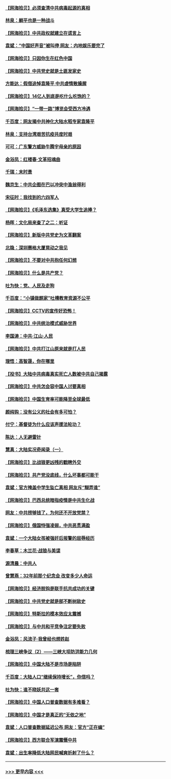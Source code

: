 #### [【网海拾贝】必须查清中共病毒起源的真相](../pages/nsc993/n12984276.md?t=05301051) 
#### [林泉：躺平也是一种战斗](../pages/nsc993/n12984194.md?t=05301051) 
#### [【网海拾贝】中共政权就建立在谎言上](../pages/nsc993/n12981880.md?t=05301051) 
#### [袁斌：“中国好声音”被叫停 网友：内地娱乐要完了](../pages/nsc993/n12981826.md?t=05301051) 
#### [【网海拾贝】只因你生在红色中国](../pages/nsc993/n12979096.md?t=05301051) 
#### [【网海拾贝】中共党史就是土匪发家史](../pages/nsc993/n12976478.md?t=05301051) 
#### [方能达：假借追悼袁隆平 中共虚情散臊腥](../pages/nsc993/n12976396.md?t=05301051) 
#### [【网海拾贝】14亿人到底是吃什么吃饱的？](../pages/nsc993/n12974125.md?t=05301051) 
#### [【网海拾贝】“一带一路”博览会受西方冷遇](../pages/nsc993/n12971787.md?t=05301051) 
#### [千百度：网友揭中共神化大陆水稻专家袁隆平](../pages/nsc993/n12971733.md?t=05301051) 
#### [林泉：支持台湾艰苦抗疫共度时艰](../pages/nsc993/n12971350.md?t=05301051) 
#### [可可：广东警方威胁牛腾宇母亲的原因](../pages/nsc993/n12971100.md?t=05301051) 
#### [金浴凤：红楼春·文革招魂曲](../pages/nsc993/n12970354.md?t=05301051) 
#### [千瑞：末时景](../pages/nsc993/n12970337.md?t=05301051) 
#### [魏京生：中共企图在巴以冲突中渔翁得利](../pages/nsc993/n12970286.md?t=05301051) 
#### [宋征时：我找到的六四军人](../pages/nsc993/n12970213.md?t=05301051) 
#### [【网海拾贝】《毛泽东选集》真受大学生追捧？](../pages/nsc993/n12968779.md?t=05301051) 
#### [杨晖：文化局来查了之二：听证](../pages/nsc993/n12966528.md?t=05301051) 
#### [【网海拾贝】新版中共党史为文革翻案](../pages/nsc993/n12967526.md?t=05301051) 
#### [北隐：深圳赛格大厦晃动之我见](../pages/nsc993/n12967393.md?t=05301051) 
#### [【网海拾贝】不要对中共抱任何幻想](../pages/nsc993/n12965222.md?t=05301051) 
#### [【网海拾贝】什么是共产党？](../pages/nsc993/n12962781.md?t=05301051) 
#### [吐为快：党、人民及走狗](../pages/nsc993/n12962747.md?t=05301051) 
#### [千百度：“小镇做题家”吐槽教育资源不公平](../pages/nsc993/n12962705.md?t=05301051) 
#### [【网海拾贝】CCTV的宣传好恐怖！](../pages/nsc993/n12959984.md?t=05301051) 
#### [【网海拾贝】中共统治模式威胁世界](../pages/nsc993/n12957622.md?t=05301051) 
#### [李国涛：中共‧江山‧人民](../pages/nsc993/n12957502.md?t=05301051) 
#### [【网海拾贝】中共打江山原来就是打人民](../pages/nsc993/n12954345.md?t=05301051) 
#### [理悟：高智晟，你在哪里](../pages/nsc993/n12953115.md?t=05301051) 
#### [【投书】大陆中共病毒真实死亡人数被中共自己揭露](../pages/nsc993/n12953050.md?t=05301051) 
#### [【网海拾贝】中共怎会容中国人讨要真相](../pages/nsc993/n12952161.md?t=05301051) 
#### [【网海拾贝】中国生育率可能降至全球最低](../pages/nsc993/n12948793.md?t=05301051) 
#### [颜纯钩：没有公义的社会有多可怕？](../pages/nsc993/n12947626.md?t=05301051) 
#### [付宁：基督徒为什么应该声援法轮功？](../pages/nsc993/n12947233.md?t=05301051) 
#### [陈达：人无避雷针](../pages/nsc993/n12947098.md?t=05301051) 
#### [慧真：大陆实况奇闻录（一）](../pages/nsc993/n12945811.md?t=05301051) 
#### [【网海拾贝】比战狼更凶残的戳瞎外交](../pages/nsc993/n12945717.md?t=05301051) 
#### [【网海拾贝】共产党没底线，什么坏事都可能干](../pages/nsc993/n12942090.md?t=05301051) 
#### [袁斌：官方掩盖中学生坠亡真相 网友斥“糊弄谁”](../pages/nsc993/n12942029.md?t=05301051) 
#### [【网海拾贝】巴西总统暗指疫情是中共生化战](../pages/nsc993/n12938999.md?t=05301051) 
#### [网友：中共捞够钱了，为何还不开放党禁？](../pages/nsc993/n12938952.md?t=05301051) 
#### [【网海拾贝】俄国恃强凌弱，中共恶贯满盈](../pages/nsc993/n12936626.md?t=05301051) 
#### [袁斌：一个大陆女孩被强奸后报警的屈辱经历](../pages/nsc993/n12936547.md?t=05301051) 
#### [李春草：木兰花·战狼与美谍](../pages/nsc993/n12935995.md?t=05301051) 
#### [源清晨：中共人](../pages/nsc993/n12935589.md?t=05301051) 
#### [曾慧燕：32年前那个纪念会 改变多少人命运](../pages/nsc993/n12934233.md?t=05301051) 
#### [【网海拾贝】经济脱钩是联手抗共成功的关键](../pages/nsc993/n12934176.md?t=05301051) 
#### [【网海拾贝】中共党史就是部不断树敌史](../pages/nsc993/n12932844.md?t=05301051) 
#### [【网海拾贝】特斯拉的模本效应太震撼](../pages/nsc993/n12925626.md?t=05301051) 
#### [【网海拾贝】与中共和平竞争注定要失败](../pages/nsc993/n12923326.md?t=05301051) 
#### [金浴凤：风流子‧我曾经也想姓赵](../pages/nsc993/n12920911.md?t=05301051) 
#### [梳理三峡争议（2）——三峡大坝防洪能力几何](../pages/nsc993/n12920173.md?t=05301051) 
#### [【网海拾贝】中国大陆不是市场是陷阱](../pages/nsc993/n12920143.md?t=05301051) 
#### [千百度：大陆人口“继续保持增长”，你信吗？](../pages/nsc993/n12918946.md?t=05301051) 
#### [吐为快：谁不晓妖共这一套](../pages/nsc993/n12918941.md?t=05301051) 
#### [【网海拾贝】中国人口普查数据有多难看？](../pages/nsc993/n12917822.md?t=05301051) 
#### [【网海拾贝】中国才是真正的“无依之地”](../pages/nsc993/n12915845.md?t=05301051) 
#### [袁斌：人口普查数据延迟公布 网友：官方“正在编”](../pages/nsc993/n12915748.md?t=05301051) 
#### [【网海拾贝】西方联合军演震慑中共](../pages/nsc993/n12913466.md?t=05301051) 
#### [袁斌：出生率降低大陆网民喊爽折射了什么？](../pages/nsc993/n12913365.md?t=05301051) 

----
#### [ >>> 更早内容 <<< ](../indexes/nsc993-earlier.md)
